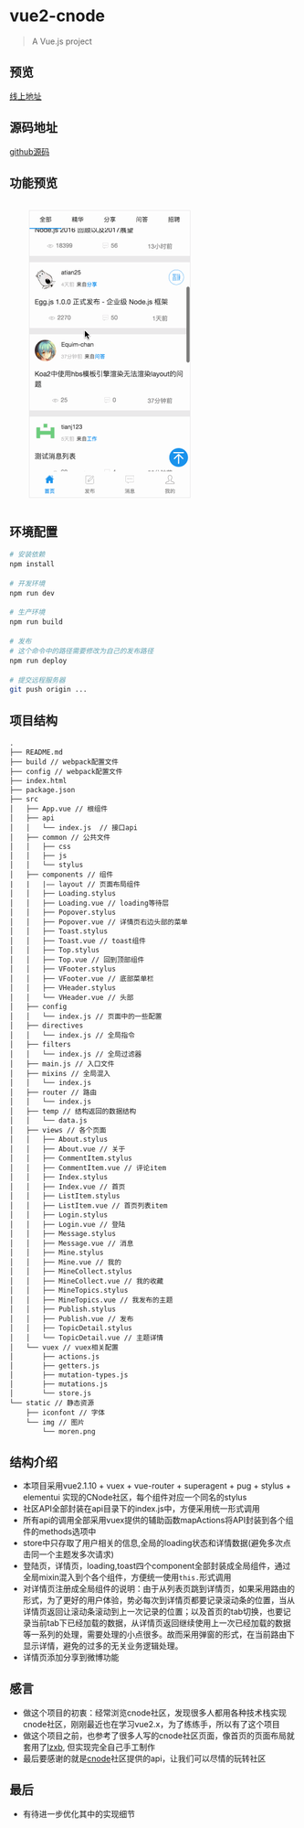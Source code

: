 # vue2-cnode

> A Vue.js project

## 预览
[线上地址](https://xxxxxmiss.github.io/vue2-cnode/#/index)
## 源码地址
[github源码](https://github.com/xxxxxMiss/vue2-cnode)
## 功能预览
![功能预览](/vue2-cnode.gif) 

## 环境配置

``` bash
# 安装依赖
npm install

# 开发环境
npm run dev

# 生产环境
npm run build

# 发布
# 这个命令中的路径需要修改为自己的发布路径
npm run deploy

# 提交远程服务器
git push origin ...
```

## 项目结构
```
.
├── README.md
├── build // webpack配置文件
├── config // webpack配置文件
├── index.html 
├── package.json
├── src
│   ├── App.vue // 根组件
│   ├── api
│   │   └── index.js  // 接口api
│   ├── common // 公共文件
│   │   ├── css
│   │   ├── js
│   │   └── stylus
│   ├── components // 组件
|   |   |—— layout // 页面布局组件
│   │   ├── Loading.stylus
│   │   ├── Loading.vue // loading等待层
│   │   ├── Popover.stylus
│   │   ├── Popover.vue // 详情页右边头部的菜单
│   │   ├── Toast.stylus
│   │   ├── Toast.vue // toast组件
│   │   ├── Top.stylus
│   │   ├── Top.vue // 回到顶部组件
│   │   ├── VFooter.stylus
│   │   ├── VFooter.vue // 底部菜单栏
│   │   ├── VHeader.stylus
│   │   └── VHeader.vue // 头部
│   ├── config
│   │   └── index.js // 页面中的一些配置
│   ├── directives
│   │   └── index.js // 全局指令
│   ├── filters
│   │   └── index.js // 全局过滤器
│   ├── main.js // 入口文件
│   ├── mixins // 全局混入
│   │   └── index.js
│   ├── router // 路由
│   │   └── index.js
│   ├── temp // 结构返回的数据结构
│   │   └── data.js
│   ├── views // 各个页面
│   │   ├── About.stylus
│   │   ├── About.vue // 关于
│   │   ├── CommentItem.stylus
│   │   ├── CommentItem.vue // 评论item
│   │   ├── Index.stylus
│   │   ├── Index.vue // 首页
│   │   ├── ListItem.stylus
│   │   ├── ListItem.vue // 首页列表item
│   │   ├── Login.stylus
│   │   ├── Login.vue // 登陆
│   │   ├── Message.stylus
│   │   ├── Message.vue // 消息
│   │   ├── Mine.stylus
│   │   ├── Mine.vue // 我的
│   │   ├── MineCollect.stylus
│   │   ├── MineCollect.vue // 我的收藏
│   │   ├── MineTopics.stylus
│   │   ├── MineTopics.vue // 我发布的主题
│   │   ├── Publish.stylus
│   │   ├── Publish.vue // 发布
│   │   ├── TopicDetail.stylus
│   │   └── TopicDetail.vue // 主题详情
│   └── vuex // vuex相关配置
│       ├── actions.js
│       ├── getters.js
│       ├── mutation-types.js
│       ├── mutations.js
│       └── store.js
└── static // 静态资源
    ├── iconfont // 字体
    └── img // 图片
        └── moren.png
```

## 结构介绍
- 本项目采用vue2.1.10 + vuex + vue-router + superagent + pug + stylus + elementui 实现的CNode社区，每个组件对应一个同名的stylus
- 社区API全部封装在api目录下的index.js中，方便采用统一形式调用
- 所有api的调用全部采用vuex提供的辅助函数mapActions将API封装到各个组件的methods选项中
- store中只存取了用户相关的信息,全局的loading状态和详情数据(避免多次点击同一个主题发多次请求)
- 登陆页，详情页，loading,toast四个component全部封装成全局组件，通过全局mixin混入到个各个组件，方便统一使用`this.`形式调用
- 对详情页注册成全局组件的说明：由于从列表页跳到详情页，如果采用路由的形式，为了更好的用户体验，势必每次到详情页都要记录滚动条的位置，当从详情页返回让滚动条滚动到上一次记录的位置；以及首页的tab切换，也要记录当前tab下已经加载的数据，从详情页返回继续使用上一次已经加载的数据等一系列的处理，需要处理的小点很多。故而采用弹窗的形式，在当前路由下显示详情，避免的过多的无关业务逻辑处理。
- 详情页添加分享到微博功能

## 感言
- 做这个项目的初衷：经常浏览cnode社区，发现很多人都用各种技术栈实现cnode社区，刚刚最近也在学习vue2.x，为了练练手，所以有了这个项目
- 做这个项目之前，也参考了很多人写的cnode社区页面，像首页的页面布局就套用了[lzxb](https://github.com/lzxb/vue-cnode), 但实现完全自己手工制作
- 最后要感谢的就是[cnode](https://cnodejs.org/)社区提供的api，让我们可以尽情的玩转社区

## 最后
- 有待进一步优化其中的实现细节
